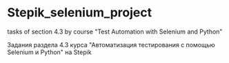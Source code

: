 # Stepik_selenium_project
tasks of section 4.3 by course "Test Automation with Selenium and Python"

Задания раздела 4.3 курса "Автоматизация тестирования с помощью Selenium и Python" на Stepik
